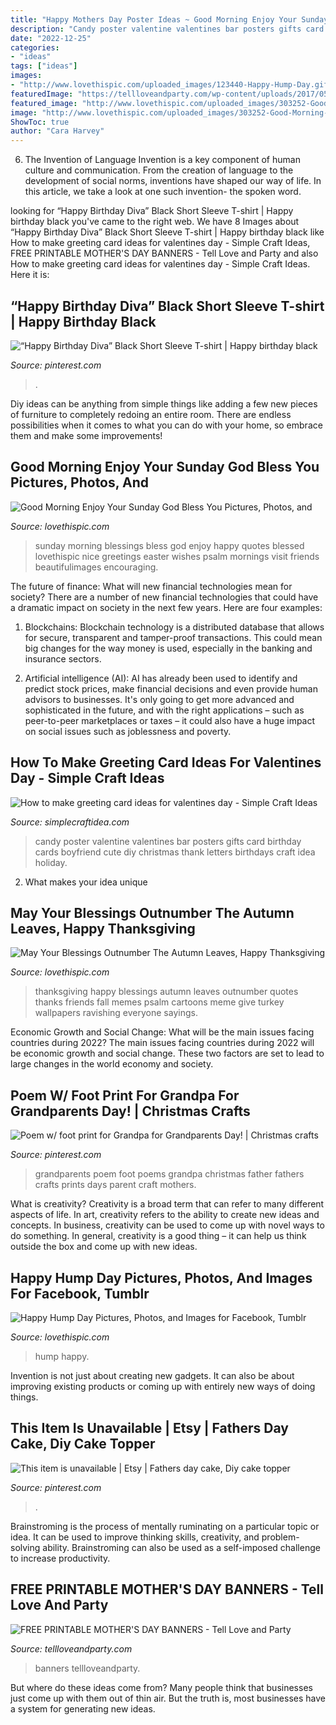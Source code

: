 ```yaml
---
title: "Happy Mothers Day Poster Ideas ~ Good Morning Enjoy Your Sunday God Bless You Pictures, Photos, And"
description: "Candy poster valentine valentines bar posters gifts card birthday cards boyfriend cute diy christmas thank letters birthdays craft idea holiday"
date: "2022-12-25"
categories:
- "ideas"
tags: ["ideas"]
images:
- "http://www.lovethispic.com/uploaded_images/123440-Happy-Hump-Day.gif?1"
featuredImage: "https://tellloveandparty.com/wp-content/uploads/2017/05/Mothers-day-DIY-gift-ideas2.jpg"
featured_image: "http://www.lovethispic.com/uploaded_images/303252-Good-Morning-Enjoy-Your-Sunday-God-Bless-You.jpg"
image: "http://www.lovethispic.com/uploaded_images/303252-Good-Morning-Enjoy-Your-Sunday-God-Bless-You.jpg"
ShowToc: true
author: "Cara Harvey"
---
```



6. The Invention of Language
Invention is a key component of human culture and communication. From the creation of language to the development of social norms, inventions have shaped our way of life. In this article, we take a look at one such invention- the spoken word.

	

		
looking for “Happy Birthday Diva” Black Short Sleeve T-shirt | Happy birthday black you've came to the right web. We have 8 Images about “Happy Birthday Diva” Black Short Sleeve T-shirt | Happy birthday black like How to make greeting card ideas for valentines day - Simple Craft Ideas, FREE PRINTABLE MOTHER&#039;S DAY BANNERS - Tell Love and Party and also How to make greeting card ideas for valentines day - Simple Craft Ideas. Here it is:
		
    
## “Happy Birthday Diva” Black Short Sleeve T-shirt | Happy Birthday Black

<img loading=lazy src="https://i.pinimg.com/736x/aa/7b/d6/aa7bd6be40c447a77fe04e3d696c3324.jpg" onerror="this.onerror=null;this.src='https://tse1.mm.bing.net/th?id=OIP.3zcZKuaEeaC76L6QiaG15QHaJ4&amp;pid=15.1';" alt="“Happy Birthday Diva” Black Short Sleeve T-shirt | Happy birthday black">

_Source: pinterest.com_

>. 

	

Diy ideas can be anything from simple things like adding a few new pieces of furniture to completely redoing an entire room. There are endless possibilities when it comes to what you can do with your home, so embrace them and make some improvements!

    
## Good Morning Enjoy Your Sunday God Bless You Pictures, Photos, And

<img loading=lazy src="http://www.lovethispic.com/uploaded_images/303252-Good-Morning-Enjoy-Your-Sunday-God-Bless-You.jpg" onerror="this.onerror=null;this.src='https://tse3.mm.bing.net/th?id=OIP.Qr88TLlcWZuANq-b758coQHaJ4&amp;pid=15.1';" alt="Good Morning Enjoy Your Sunday God Bless You Pictures, Photos, and">

_Source: lovethispic.com_

>sunday morning blessings bless god enjoy happy quotes blessed lovethispic nice greetings easter wishes psalm mornings visit friends beautifulimages encouraging. 

	

The future of finance: What will new financial technologies mean for society?
There are a number of new financial technologies that could have a dramatic impact on society in the next few years. Here are four examples:
1. Blockchains: Blockchain technology is a distributed database that allows for secure, transparent and tamper-proof transactions. This could mean big changes for the way money is used, especially in the banking and insurance sectors.

2. Artificial intelligence (AI): AI has already been used to identify and predict stock prices, make financial decisions and even provide human advisors to businesses. It's only going to get more advanced and sophisticated in the future, and with the right applications – such as peer-to-peer marketplaces or taxes – it could also have a huge impact on social issues such as joblessness and poverty.


    
## How To Make Greeting Card Ideas For Valentines Day - Simple Craft Ideas

<img loading=lazy src="https://simplecraftidea.com/wp-content/uploads/2016/02/quilled-211.jpg" onerror="this.onerror=null;this.src='https://tse1.mm.bing.net/th?id=OIP.RUnGJ83i2yFR4tG-eqbgUwHaNJ&amp;pid=15.1';" alt="How to make greeting card ideas for valentines day - Simple Craft Ideas">

_Source: simplecraftidea.com_

>candy poster valentine valentines bar posters gifts card birthday cards boyfriend cute diy christmas thank letters birthdays craft idea holiday. 

	

2. What makes your idea unique 

    
## May Your Blessings Outnumber The Autumn Leaves, Happy Thanksgiving

<img loading=lazy src="http://www.lovethispic.com/uploaded_images/342181-May-Your-Blessings-Outnumber-The-Autumn-Leaves-Happy-Thanksgiving.jpg" onerror="this.onerror=null;this.src='https://tse3.mm.bing.net/th?id=OIP.xgz_8fBXMwQhc56WDRJ9zQHaLz&amp;pid=15.1';" alt="May Your Blessings Outnumber The Autumn Leaves, Happy Thanksgiving">

_Source: lovethispic.com_

>thanksgiving happy blessings autumn leaves outnumber quotes thanks friends fall memes psalm cartoons meme give turkey wallpapers ravishing everyone sayings. 

	

Economic Growth and Social Change: What will be the main issues facing countries during 2022?
The main issues facing countries during 2022 will be economic growth and social change. These two factors are set to lead to large changes in the world economy and society.

    
## Poem W/ Foot Print For Grandpa For Grandparents Day! | Christmas Crafts

<img loading=lazy src="https://i.pinimg.com/736x/79/b2/9d/79b29d4dfbb8fa775a9e114f591544d5--grandparents-day-foot-prints.jpg" onerror="this.onerror=null;this.src='https://tse2.mm.bing.net/th?id=OIP.nmsfofxv6F2EGgNFl3kFHQHaJ6&amp;pid=15.1';" alt="Poem w/ foot print for Grandpa for Grandparents Day! | Christmas crafts">

_Source: pinterest.com_

>grandparents poem foot poems grandpa christmas father fathers crafts prints days parent craft mothers. 

	

What is creativity?
Creativity is a broad term that can refer to many different aspects of life. In art, creativity refers to the ability to create new ideas and concepts. In business, creativity can be used to come up with novel ways to do something. In general, creativity is a good thing – it can help us think outside the box and come up with new ideas.

    
## Happy Hump Day Pictures, Photos, And Images For Facebook, Tumblr

<img loading=lazy src="http://www.lovethispic.com/uploaded_images/123440-Happy-Hump-Day.gif?1" onerror="this.onerror=null;this.src='https://tse3.mm.bing.net/th?id=OIP.SCzGl247YLllqXMVwL1a5QAAAA&amp;pid=15.1';" alt="Happy Hump Day Pictures, Photos, and Images for Facebook, Tumblr">

_Source: lovethispic.com_

>hump happy. 

	

Invention is not just about creating new gadgets. It can also be about improving existing products or coming up with entirely new ways of doing things.

    
## This Item Is Unavailable | Etsy | Fathers Day Cake, Diy Cake Topper

<img loading=lazy src="https://i.pinimg.com/736x/ac/80/d3/ac80d3ea01f7f7d223da187bf71aef8c.jpg" onerror="this.onerror=null;this.src='https://tse3.mm.bing.net/th?id=OIP.G7amJ7EC_NY-Ih9rKGHEJAHaLF&amp;pid=15.1';" alt="This item is unavailable | Etsy | Fathers day cake, Diy cake topper">

_Source: pinterest.com_

>. 

	

Brainstroming is the process of mentally ruminating on a particular topic or idea. It can be used to improve thinking skills, creativity, and problem-solving ability. Brainstroming can also be used as a self-imposed challenge to increase productivity.

    
## FREE PRINTABLE MOTHER&#039;S DAY BANNERS - Tell Love And Party

<img loading=lazy src="https://tellloveandparty.com/wp-content/uploads/2017/05/Mothers-day-DIY-gift-ideas2.jpg" onerror="this.onerror=null;this.src='https://tse2.mm.bing.net/th?id=OIP.gFbsmUIvy2jjTsZDzL7RpQHaLH&amp;pid=15.1';" alt="FREE PRINTABLE MOTHER&#039;S DAY BANNERS - Tell Love and Party">

_Source: tellloveandparty.com_

>banners tellloveandparty. 

	

But where do these ideas come from? Many people think that businesses just come up with them out of thin air. But the truth is, most businesses have a system for generating new ideas.

